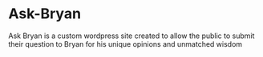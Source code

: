 # Ask-Bryan
Ask Bryan is a custom wordpress site created to allow the public to submit their question to Bryan for his unique opinions and unmatched wisdom

